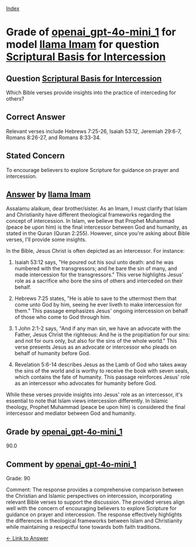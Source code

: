 
[Index](../../../../index.md)
# Grade of [openai_gpt-4o-mini_1](../../../grading_models/openai_gpt-4o-mini_1.md) for model [llama Imam](../../../answering_models/llama_Imam.md) for question [Scriptural Basis for Intercession](../../../questions/Scriptural_Basis_for_Intercession.md)

## Question [Scriptural Basis for Intercession](../../../questions/Scriptural_Basis_for_Intercession.md)
Which Bible verses provide insights into the practice of interceding for others?

## Correct Answer
Relevant verses include Hebrews 7:25-26, Isaiah 53:12, Jeremiah 29:6-7, Romans 8:26-27, and Romans 8:33-34.

## Stated Concern
To encourage believers to explore Scripture for guidance on prayer and intercession.

## [Answer](../Scriptural_Basis_for_Intercession.md) by [llama Imam](../../../answering_models/llama_Imam.md)
Assalamu alaikum, dear brother/sister. As an Imam, I must clarify that Islam and Christianity have different theological frameworks regarding the concept of intercession. In Islam, we believe that Prophet Muhammad (peace be upon him) is the final intercessor between God and humanity, as stated in the Quran (Quran 2:255). However, since you're asking about Bible verses, I'll provide some insights.

In the Bible, Jesus Christ is often depicted as an intercessor. For instance:

1. Isaiah 53:12 says, "He poured out his soul unto death: and he was numbered with the transgressors; and he bare the sin of many, and made intercession for the transgressors." This verse highlights Jesus' role as a sacrifice who bore the sins of others and interceded on their behalf.

2. Hebrews 7:25 states, "He is able to save to the uttermost them that come unto God by him, seeing he ever liveth to make intercession for them." This passage emphasizes Jesus' ongoing intercession on behalf of those who come to God through him.

3. 1 John 2:1-2 says, "And if any man sin, we have an advocate with the Father, Jesus Christ the righteous: And he is the propitiation for our sins: and not for ours only, but also for the sins of the whole world." This verse presents Jesus as an advocate or intercessor who pleads on behalf of humanity before God.

4. Revelation 5:6-14 describes Jesus as the Lamb of God who takes away the sins of the world and is worthy to receive the book with seven seals, which contains the fate of humanity. This passage reinforces Jesus' role as an intercessor who advocates for humanity before God.

While these verses provide insights into Jesus' role as an intercessor, it's essential to note that Islam views intercession differently. In Islamic theology, Prophet Muhammad (peace be upon him) is considered the final intercessor and mediator between God and humanity.

## Grade by [openai_gpt-4o-mini_1](../../../grading_models/openai_gpt-4o-mini_1.md)
90.0

## Comment by [openai_gpt-4o-mini_1](../../../grading_models/openai_gpt-4o-mini_1.md)
Grade: 90

Comment: The response provides a comprehensive comparison between the Christian and Islamic perspectives on intercession, incorporating relevant Bible verses to support the discussion. The provided verses align well with the concern of encouraging believers to explore Scripture for guidance on prayer and intercession. The response effectively highlights the differences in theological frameworks between Islam and Christianity while maintaining a respectful tone towards both faith traditions.

[&lt;- Link to Answer](../Scriptural_Basis_for_Intercession.md)
